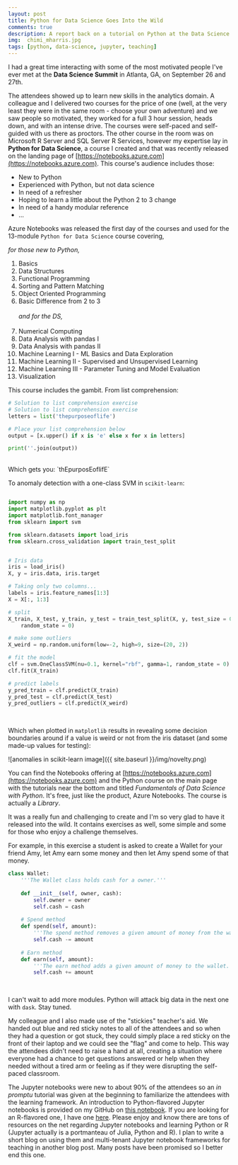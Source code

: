 ```yaml
---
layout: post
title: Python for Data Science Goes Into the Wild
comments: true
description: A report back on a tutorial on Python at the Data Science Summit in Atlanta, GA, 2016.
img:  chimi_mharris.jpg
tags: [python, data-science, jupyter, teaching]
---
```


I had a great time interacting with some of the most motivated people I've ever met at the **Data Science Summit** in Atlanta, GA, on September 26 and 27th.  

The attendees showed up to learn new skills in the analytics domain.  A colleague and I delivered two courses for the price of one (well, at the very least they were in the same room - choose your own adventure) and we saw people so motivated, they worked for a full 3 hour session, heads down, and with an intense drive.  The courses were self-paced and self-guided with us there as proctors.  The other course in the room was on Microsoft R Server and SQL Server R Services, however my expertise lay in **Python for Data Science**, a course I created and that was recently released on the landing page of [https://notebooks.azure.com](https://notebooks.azure.com).  This course's audience includes those:
  
* New to Python
* Experienced with Python, but not data science
* In need of a refresher
* Hoping to learn a little about the Python 2 to 3 change
* In need of a handy modular reference
* ...

Azure Notebooks was released the first day of the courses and used for the 13-module `Python for Data Science` course covering,
  
*for those new to Python,*
  
1. Basics
2. Data Structures
3. Functional Programming
4. Sorting and Pattern Matching
5. Object Oriented Programming
6. Basic Difference from 2 to 3<br><br>*and for the DS,*<br><br>
7. Numerical Computing
8. Data Analysis with pandas I
9. Data Analysis with pandas II
10. Machine Learning I - ML Basics and Data Exploration
11. Machine Learning II - Supervised and Unsupervised Learning
12. Machine Learning III - Parameter Tuning and Model Evaluation
13. Visualization

This course includes the gambit.  From list comprehension:

```python
# Solution to list comprehension exercise
# Solution to list comprehension exercise
letters = list('thepurposeoflife')

# Place your list comprehension below
output = [x.upper() if x is 'e' else x for x in letters]

print(''.join(output))
```
<br>
Which gets you: `thEpurposEoflifE`


To anomaly detection with a one-class SVM in `scikit-learn`:

```python

import numpy as np
import matplotlib.pyplot as plt
import matplotlib.font_manager
from sklearn import svm

from sklearn.datasets import load_iris
from sklearn.cross_validation import train_test_split


# Iris data
iris = load_iris()
X, y = iris.data, iris.target

# Taking only two columns...
labels = iris.feature_names[1:3]
X = X[:, 1:3]

# split
X_train, X_test, y_train, y_test = train_test_split(X, y, test_size = 0.3, 
    random_state = 0)

# make some outliers
X_weird = np.random.uniform(low=-2, high=9, size=(20, 2))

# fit the model
clf = svm.OneClassSVM(nu=0.1, kernel="rbf", gamma=1, random_state = 0)
clf.fit(X_train)

# predict labels
y_pred_train = clf.predict(X_train)
y_pred_test = clf.predict(X_test)
y_pred_outliers = clf.predict(X_weird)
```
<br>

Which when plotted in `matplotlib` results in revealing some decision boundaries around if a value is weird or not from the iris dataset (and some made-up values for testing):

![anomalies in scikit-learn image]({{ site.baseurl }}/img/novelty.png)

You can find the Notebooks offering at [https://notebooks.azure.com](https://notebooks.azure.com) and the Python course on the main page with the tutorials near the bottom and titled  *Fundamentals of Data Science with Python*.  It's free, just like the product, Azure Notebooks.  The course is actually a *Library*.  

It was a really fun and challenging to create and I'm so very glad to have it released into the wild.  It contains exercises as well, some simple and some for those who enjoy a challenge themselves.  

For example, in this exercise a student is asked to create a Wallet for your friend Amy, let Amy earn some money and then let Amy spend some of that money.

```python
class Wallet:
    '''The Wallet class holds cash for a owner.'''
    
    def __init__(self, owner, cash):
        self.owner = owner
        self.cash = cash
        
    # Spend method
    def spend(self, amount):
        '''The spend method removes a given amount of money from the wallet.'''
        self.cash -= amount
            
    # Earn method
    def earn(self, amount):
        '''The earn method adds a given amount of money to the wallet.'''
        self.cash += amount

```
<br>

I can't wait to add more modules.  Python will attack big data in the next one with `dask`.  Stay tuned.

My colleague and I also made use of the "stickies" teacher's aid.  We handed out blue and red sticky notes to all of the attendees and so when they had a question or got stuck, they could simply place a red sticky on the front of their laptop and we could see the "flag" and come to help.  This way the attendees didn't need to raise a hand at all, creating a situation where everyone had a chance to get questions answered or help when they needed without a tired arm or feeling as if they were disrupting the self-paced classroom.

The Jupyter notebooks were new to about 90% of the attendees so an *in promptu* tutorial was given at the beginning to familiarize the attendees with the learning framework.  An introduction to Python-flavored Jupyter notebooks is provided on my GitHub on  [this notebook](https://github.com/michhar/python-jupyter-notebooks/blob/master/general/NotebookAnatomy.ipynb).  If you are looking for an R-flavored one, I have one [here](https://github.com/michhar/useR2016-tutorial-jupyter/blob/master/notebook_basics/02.General%20anatomy.ipynb).  Please enjoy and know there are tons of resources on the net regarding Jupyter notebooks and learning Python or R (Jupyter actually is a portmanteau of Julia, Python and R).  I plan to write a short blog on using them and multi-tenant Jupyter notebook frameworks for teaching in another blog post.  Many posts have been promised so I better end this one.
